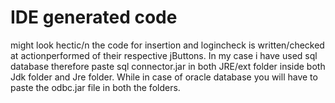 # IDE generated code
 might look hectic/n
 the code for insertion and logincheck is written/checked at actionperformed of their respective jButtons.
 In my case i have used sql database therefore paste sql connector.jar in both JRE/ext folder inside both Jdk folder and Jre folder.
 While in case of oracle database you will have to paste the odbc.jar file in both the folders.
